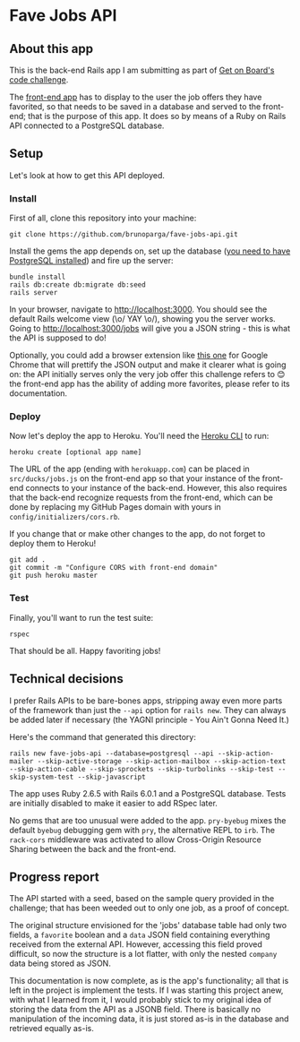 # Fave Jobs API

## About this app

This is the back-end Rails app I am submitting as part of [Get on Board's code challenge](https://gist.github.com/j4rs/1e4c1e37e063fd5143b8b9ed18329730).

The [front-end app](https://github.com/brunoparga/fave-jobs-react) has to display to the user the job offers they have favorited, so that needs to be saved in a database and served to the front-end; that is the purpose of this app. It does so by means of a Ruby on Rails API connected to a PostgreSQL database.

## Setup

Let's look at how to get this API deployed.

### Install

First of all, clone this repository into your machine:

```
git clone https://github.com/brunoparga/fave-jobs-api.git
```

Install the gems the app depends on, set up the database ([you need to have PostgreSQL installed](https://www.postgresql.org/download/)) and fire up the server:

```
bundle install
rails db:create db:migrate db:seed
rails server
```

In your browser, navigate to <http://localhost:3000>. You should see the default Rails welcome view (\o/ YAY \o/), showing you the server works. Going to <http://localhost:3000/jobs> will give you a JSON string - this is what the API is supposed to do!

Optionally, you could add a browser extension like [this one](https://chrome.google.com/webstore/detail/json-formatter/bcjindcccaagfpapjjmafapmmgkkhgoa) for Google Chrome that will prettify the JSON output and make it clearer what is going on: the API initially serves only the very job offer this challenge refers to 😊 the front-end app has the ability of adding more favorites, please refer to its documentation.

### Deploy

Now let's deploy the app to Heroku. You'll need the [Heroku CLI](https://devcenter.heroku.com/articles/heroku-cli) to run:

```
heroku create [optional app name]
```

The URL of the app (ending with `herokuapp.com`) can be placed in `src/ducks/jobs.js` on the front-end app so that your instance of the front-end connects to your instance of the back-end. However, this also requires that the back-end recognize requests from the front-end, which can be done by replacing my GitHub Pages domain with yours in `config/initializers/cors.rb`.

If you change that or make other changes to the app, do not forget to deploy them to Heroku!

```
git add .
git commit -m "Configure CORS with front-end domain"
git push heroku master
```

### Test

Finally, you'll want to run the test suite:

```
rspec
```

That should be all. Happy favoriting jobs!

## Technical decisions

I prefer Rails APIs to be bare-bones apps, stripping away even more parts of the framework than just the `--api` option for `rails new`. They can always be added later if necessary (the YAGNI principle - You Ain't Gonna Need It.)

Here's the command that generated this directory:

`rails new fave-jobs-api --database=postgresql --api --skip-action-mailer --skip-active-storage --skip-action-mailbox --skip-action-text --skip-action-cable --skip-sprockets --skip-turbolinks --skip-test --skip-system-test --skip-javascript`

The app uses Ruby 2.6.5 with Rails 6.0.1 and a PostgreSQL database. Tests are initially disabled to make it easier to add RSpec later.

No gems that are too unusual were added to the app. `pry-byebug` mixes the default `byebug` debugging gem with `pry`, the alternative REPL to `irb`. The `rack-cors` middleware was activated to allow Cross-Origin Resource Sharing between the back and the front-end.

## Progress report

The API started with a seed, based on the sample query provided in the challenge; that has been weeded out to only one job, as a proof of concept.

The original structure envisioned for the 'jobs' database table had only two fields, a `favorite` boolean and a `data` JSON field containing everything received from the external API. However, accessing this field proved difficult, so now the structure is a lot flatter, with only the nested `company` data being stored as JSON.

This documentation is now complete, as is the app's functionality; all that is left in the project is implement the tests. If I was starting this project anew, with what I learned from it, I would probably stick to my original idea of storing the data from the API as a JSONB field. There is basically no manipulation of the incoming data, it is just stored as-is in the database and retrieved equally as-is.